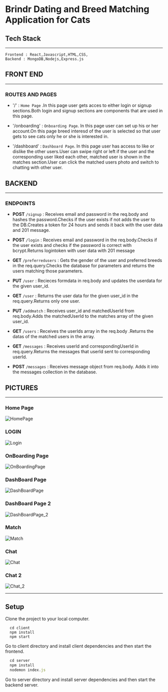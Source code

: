 # Brindr Dating and Breed Matching Application for Cats 


## Tech Stack  
----------------------------------------------------------------
    Frontend : React,Javascript,HTML,CSS,
    Backend : MongoDB,Nodejs,Express.js
    
## FRONT END
----------------------------------------------------------------
### ROUTES AND PAGES

* '/' : `Home Page` .In this page user gets acces  to either login or     signup sections.Both login and signup sections are components that are used in this page.

*  '/onboarding' : `Onboarding Page`. In this page user can set up  his or her account.On this page  breed interesd of the user is selected so that user gets to see cats only he or she is interested in.

*  '/dashboard' : `Dashboard Page`. In this page user has access to like or dislike the other users.User can swipe right or left if the user and the corresponding user liked each other, matched user is shown in the matches section.User can click the matched users photo and switch to chatting with other user.


## BACKEND
----------------------------------------------------------------
### ENDPOINTS
  
  * **POST** `/signup` : Receives email and password in the req.body and hashes the password.Checks if the user exists if not adds the user to the DB.Creates a token for 24 hours and sends it back with the user data and 201 message.
  
  * **POST** `/login` : Receives email and password in the req.body.Checks if the user exists and checks if the password is correct with bcrypt.Returns logintoken with user data with 201 message
  
  * **GET**  `/preferredusers` : Gets the gender of the user and preferred breeds in the req.query.Checks the database for parameters and returns the users matching those parameters.
  
  * **PUT**  `/user` : Recieces formdata in req.body and updates the userdata for the given user_id.
  
  *  **GET**  `/user` : Returns the user data for the given user_id in the req.query.Returns only one user.
  
  * **PUT** `/addmatch` : Receives user_id and matchedUserId from req.body.Adds the matchedUserId to the matches array of the given user_id.
  
  * **GET** `/users` : Receives the userIds array in the req.body .Returns the datas of the matched users in the array.
  
  * **GET** `/messages` : Receives userId and correspondingUserId in req.query.Returns the messages that userId sent to corresponding userId.
  
  * **POST** `/messages` : Receives message object from req.body. Adds it into the messages collection in the database.

  ## PICTURES
  ----------------------------------------------------------------
### Home Page
 ![HomePage](application_images/HomePage.png)

### LOGIN 
 ![Login](application_images/Login.png)

### OnBoarding Page
![OnBoardingPage](application_images/OnboardingPage.png)

### DashBoard Page
![DashBoardPage](application_images/DashboardPage.png)

### DashBoard Page 2
![DashBoardPage_2](application_images/Dashboard_2.png)

### Match
![Match](application_images/Match.png)

### Chat
![Chat](application_images/Chat.png)

### Chat 2
![Chat_2](application_images/Chat_2.png)
 
---------------------------------------------------------------------

## Setup

  Clone the project to your local computer.

  ````
    cd client
    npm install
    npm start 
  ````
  Go to client directory and install client dependencies and then start the frontend.

  ````javascript
    cd server
    npm install
    nodemon index.js 
  ````
  Go to server directory and install server dependencies and then start the backend server.

  

